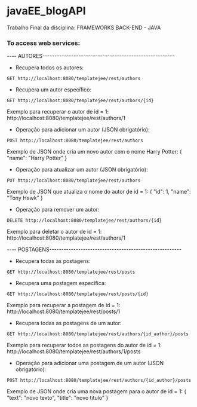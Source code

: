 # javaEE_blogAPI
Trabalho Final da disciplina: FRAMEWORKS BACK-END - JAVA

### To access web services:    
---- AUTORES------------------------------------------------------- 
  * Recupera todos os autores:  
  ```
  GET http://localhost:8080/templatejee/rest/authors
  ```  
      
  * Recupera um autor específico:  
  ```
  GET http://localhost:8080/templatejee/rest/authors/{id}
  ```
  Exemplo para recuperar o autor de id = 1:
  http://localhost:8080/templatejee/rest/authors/1      
    
  * Operação para adicionar um autor (JSON obrigatório):  
  ```
  POST http://localhost:8080/templatejee/rest/authors
  ```  
  Exemplo de JSON onde cria um novo autor com o nome Harry Potter:
  {
    "name": "Harry Potter"
  }  
      
  * Operação para atualizar um autor (JSON obrigatório):  
  ```   
  PUT http://localhost:8080/templatejee/rest/authors
  ```
  Exemplo de JSON que atualiza o nome do autor de id = 1:
  {
    "id": 1,
    "name": "Tony Hawk"
  }  
      
  * Operação para remover um autor:  
  ```   
  DELETE http://localhost:8080/templatejee/rest/authors/{id}
  ```  
  Exemplo para deletar o autor de id = 1:
  http://localhost:8080/templatejee/rest/authors/1


---- POSTAGENS------------------------------------------------------- 
  * Recupera todas as postagens:  
  ```
  GET http://localhost:8080/templatejee/rest/posts
  ```  
  
  * Recupera uma postagem específica:  
  ```
  GET http://localhost:8080/templatejee/rest/posts/{id}
  ```
  Exemplo para recuperar a postagem de id = 1:
  http://localhost:8080/templatejee/rest/posts/1  
  
  * Recupera todas as postagens de um autor:  
  ```
  GET http://localhost:8080/templatejee/rest/authors/{id_author}/posts
  ```  
  Exemplo para recuperar todos as postagens do autor de id = 1:
  http://localhost:8080/templatejee/rest/authors/1/posts  
      
  * Operação para adicionar uma postagem de um autor (JSON obrigatório):  
  ```
  POST http://localhost:8080/templatejee/rest/authors/{id_author}/posts
  ```  
  Exemplo de JSON onde cria uma nova postagem para o autor de id = 1:
  {
    "text": "novo texto",
    "title": "novo titulo"
}
